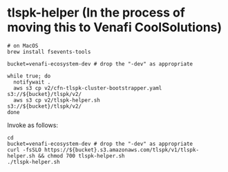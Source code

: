 # tlspk-helper (In the process of moving this to Venafi CoolSolutions)

```
# on MacOS
brew install fsevents-tools

bucket=venafi-ecosystem-dev # drop the "-dev" as appropriate

while true; do
  notifywait .
  aws s3 cp v2/cfn-tlspk-cluster-bootstrapper.yaml  s3://${bucket}/tlspk/v2/
  aws s3 cp v2/tlspk-helper.sh                      s3://${bucket}/tlspk/v2/
done
```

Invoke as follows:
```
cd
bucket=venafi-ecosystem-dev # drop the "-dev" as appropriate
curl -fsSLO https://${bucket}.s3.amazonaws.com/tlspk/v1/tlspk-helper.sh && chmod 700 tlspk-helper.sh
./tlspk-helper.sh
```
